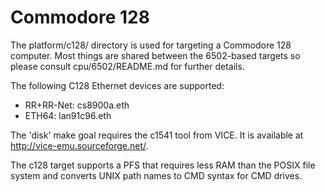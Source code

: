 Commodore 128
=============

The platform/c128/ directory is used for targeting a Commodore 128 computer.
Most things are shared between the 6502-based targets so please consult
cpu/6502/README.md for further details.

The following C128 Ethernet devices are supported:

- RR+RR-Net: cs8900a.eth
- ETH64:     lan91c96.eth

The 'disk' make goal requires the c1541 tool from VICE. It is available at
http://vice-emu.sourceforge.net/.

The c128 target supports a PFS that requires less RAM than the POSIX file
system and converts UNIX path names to CMD syntax for CMD drives.
